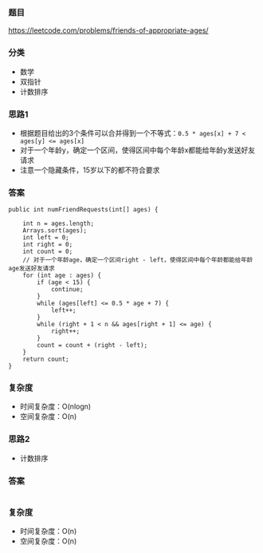 ### 题目
https://leetcode.com/problems/friends-of-appropriate-ages/

### 分类
* 数学
* 双指针
* 计数排序

### 思路1
* 根据题目给出的3个条件可以合并得到一个不等式：`0.5 * ages[x] + 7 < ages[y] <= ages[x]`
* 对于一个年龄y，确定一个区间，使得区间中每个年龄x都能给年龄y发送好友请求
* 注意一个隐藏条件，15岁以下的都不符合要求

### 答案
```
public int numFriendRequests(int[] ages) {

    int n = ages.length;
    Arrays.sort(ages);
    int left = 0;
    int right = 0;
    int count = 0;
    // 对于一个年龄age，确定一个区间right - left，使得区间中每个年龄都能给年龄age发送好友请求
    for (int age : ages) {
        if (age < 15) {
            continue;
        }
        while (ages[left] <= 0.5 * age + 7) {
            left++;
        }
        while (right + 1 < n && ages[right + 1] <= age) {
            right++;
        }
        count = count + (right - left);
    }
    return count;
}
```

### 复杂度
* 时间复杂度：O(nlogn)
* 空间复杂度：O(n)

### 思路2
* 计数排序

### 答案
```
```

### 复杂度
* 时间复杂度：O(n)
* 空间复杂度：O(n)
